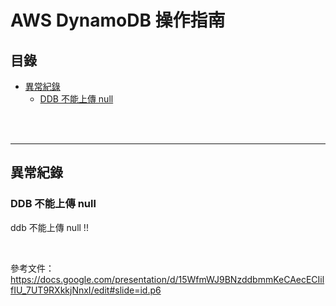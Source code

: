 # AWS DynamoDB 操作指南

## 目錄
- [異常紀錄](#異常紀錄)
  - [DDB 不能上傳 null](#ddb-不能上傳-null)

<br><br>

---

## 異常紀錄

### DDB 不能上傳 null

ddb 不能上傳 null !!

<br>

參考文件：https://docs.google.com/presentation/d/15WfmWJ9BNzddbmmKeCAecECIilfIU_7UT9RXkkjNnxI/edit#slide=id.p6